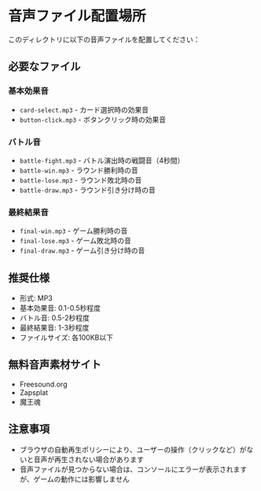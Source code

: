 # 音声ファイル配置場所

このディレクトリに以下の音声ファイルを配置してください：

## 必要なファイル

### 基本効果音
- `card-select.mp3` - カード選択時の効果音
- `button-click.mp3` - ボタンクリック時の効果音

### バトル音
- `battle-fight.mp3` - バトル演出時の戦闘音（4秒間）
- `battle-win.mp3` - ラウンド勝利時の音
- `battle-lose.mp3` - ラウンド敗北時の音
- `battle-draw.mp3` - ラウンド引き分け時の音

### 最終結果音
- `final-win.mp3` - ゲーム勝利時の音
- `final-lose.mp3` - ゲーム敗北時の音
- `final-draw.mp3` - ゲーム引き分け時の音

## 推奨仕様
- 形式: MP3
- 基本効果音: 0.1-0.5秒程度
- バトル音: 0.5-2秒程度
- 最終結果音: 1-3秒程度
- ファイルサイズ: 各100KB以下

## 無料音声素材サイト
- Freesound.org
- Zapsplat
- 魔王魂

## 注意事項
- ブラウザの自動再生ポリシーにより、ユーザーの操作（クリックなど）がないと音声が再生されない場合があります
- 音声ファイルが見つからない場合は、コンソールにエラーが表示されますが、ゲームの動作には影響しません 